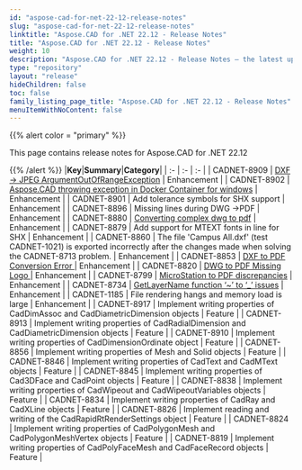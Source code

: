 ```yaml
---
id: "aspose-cad-for-net-22-12-release-notes"
slug: "aspose-cad-for-net-22-12-release-notes"
linktitle: "Aspose.CAD for .NET 22.12 - Release Notes"
title: "Aspose.CAD for .NET 22.12 - Release Notes"
weight: 10
description: "Aspose.CAD for .NET 22.12 - Release Notes – the latest updates and fixes."
type: "repository"
layout: "release"
hideChildren: false
toc: false
family_listing_page_title: "Aspose.CAD for .NET 22.12 - Release Notes"
menuItemWithNoContent: false
---
```


{{% alert color = "primary" %}}

This page contains release notes for Aspose.CAD for .NET 22.12

{{% /alert %}}
|**Key**|**Summary**|**Category**|
| :- | :- | :- |
| CADNET-8909 | [DXF -> JPEG ArgumentOutOfRangeException](https://forum.aspose.com/t/dxf-jpeg-argumentoutofrangeexception/256446) | Enhancement |
| CADNET-8902 | [Aspose.CAD throwing exception in Docker Container for windows](https://forum.aspose.com/t/aspose-cad-throwing-exception-in-docker-container-for-windows/256194) | Enhancement |
| CADNET-8901 | Add tolerance symbols for SHX support | Enhancement |
| CADNET-8896 | Missing lines during DWG ->PDF | Enhancement |
| CADNET-8880 | [Converting complex dwg to pdf](https://forum.aspose.com/t/converting-complex-dwg-to-pdf/255118) | Enhancement |
| CADNET-8879 | Add support for MTEXT fonts in line for SHX | Enhancement |
| CADNET-8860 | The file 'Campus All.dxf' (test CADNET-1021) is exported incorrectly after the changes made when solving the CADNET-8713 problem. | Enhancement |
| CADNET-8853 | [DXF to PDF Conversion Error ](https://forum.aspose.com/t/dxf-to-pdf-conversion-error/253957) | Enhancement |
| CADNET-8820 | [DWG to PDF Missing Logo ](https://forum.aspose.com/t/dwg-to-pdf-missing-logo/252877) | Enhancement |
| CADNET-8799 | [MicroStation to PDF discrepancies](https://forum.aspose.com/t/microstation-to-pdf-discrepancies/252283) | Enhancement |
| CADNET-8734 | [GetLayerName function ‘~’ to ‘_’ issues](https://forum.aspose.com/t/getlayername-function-to-issues/249657) | Enhancement |
| CADNET-1185 | File rendering hangs and memory load is large | Enhancement |
| CADNET-8917 | Implement writing properties of CadDimAssoc and CadDiametricDimension objects | Feature |
| CADNET-8913 | Implement writing properties of CadRadialDimension and CadDiametricDimension objects | Feature |
| CADNET-8910 | Implement writing properties of CadDimensionOrdinate object | Feature |
| CADNET-8856 | Implement writing properties of Mesh and Solid objects | Feature |
| CADNET-8846 | Implement writing properties of CadText and CadMText objects | Feature |
| CADNET-8845 | Implement writing properties of Cad3DFace and CadPoint objects | Feature |
| CADNET-8838 | Implement writing properties of CadWipeout and CadWipeoutVariables objects | Feature |
| CADNET-8834 | Implement writing properties of CadRay and CadXLine objects | Feature |
| CADNET-8826 | Implement reading and writing of the CadRapidRtRenderSettings object | Feature |
| CADNET-8824 | Implement writing properties of CadPolygonMesh and CadPolygonMeshVertex objects | Feature |
| CADNET-8819 | Implement writing properties of CadPolyFaceMesh and CadFaceRecord objects | Feature |
